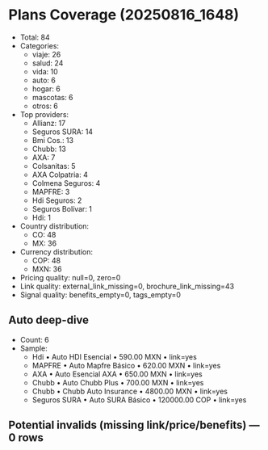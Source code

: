 # Plans Coverage (20250816_1648)
- Total: 84
- Categories:
  - viaje: 26
  - salud: 24
  - vida: 10
  - auto: 6
  - hogar: 6
  - mascotas: 6
  - otros: 6
- Top providers:
  - Allianz: 17
  - Seguros SURA: 14
  - Bmi Cos.: 13
  - Chubb: 13
  - AXA: 7
  - Colsanitas: 5
  - AXA Colpatria: 4
  - Colmena Seguros: 4
  - MAPFRE: 3
  - Hdi Seguros: 2
  - Seguros Bolívar: 1
  - Hdi: 1
- Country distribution:
  - CO: 48
  - MX: 36
- Currency distribution:
  - COP: 48
  - MXN: 36
- Pricing quality: null=0, zero=0
- Link quality: external_link_missing=0, brochure_link_missing=43
- Signal quality: benefits_empty=0, tags_empty=0

## Auto deep-dive
- Count: 6
- Sample:
  - Hdi • Auto HDI Esencial • 590.00 MXN • link=yes
  - MAPFRE • Auto Mapfre Básico • 620.00 MXN • link=yes
  - AXA • Auto Esencial AXA • 650.00 MXN • link=yes
  - Chubb • Auto Chubb Plus • 700.00 MXN • link=yes
  - Chubb • Chubb Auto Insurance • 4800.00 MXN • link=yes
  - Seguros SURA • Auto SURA Básico • 120000.00 COP • link=yes

## Potential invalids (missing link/price/benefits) — 0 rows